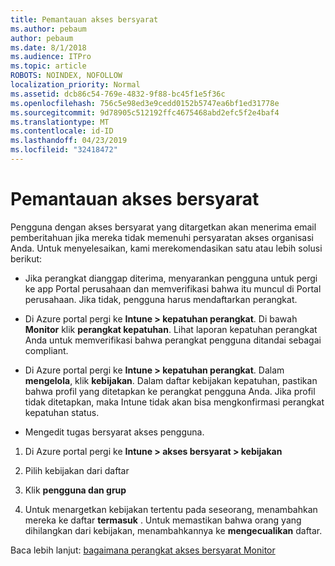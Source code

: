 ```yaml
---
title: Pemantauan akses bersyarat
ms.author: pebaum
author: pebaum
ms.date: 8/1/2018
ms.audience: ITPro
ms.topic: article
ROBOTS: NOINDEX, NOFOLLOW
localization_priority: Normal
ms.assetid: dcb86c54-769e-4832-9f88-bc45f1e5f36c
ms.openlocfilehash: 756c5e98ed3e9cedd0152b5747ea6bf1ed31778e
ms.sourcegitcommit: 9d78905c512192ffc4675468abd2efc5f2e4baf4
ms.translationtype: MT
ms.contentlocale: id-ID
ms.lasthandoff: 04/23/2019
ms.locfileid: "32418472"
---
```

# <a name="monitoring-conditional-access"></a>Pemantauan akses bersyarat

Pengguna dengan akses bersyarat yang ditargetkan akan menerima email pemberitahuan jika mereka tidak memenuhi persyaratan akses organisasi Anda. Untuk menyelesaikan, kami merekomendasikan satu atau lebih solusi berikut:
  
- Jika perangkat dianggap diterima, menyarankan pengguna untuk pergi ke app Portal perusahaan dan memverifikasi bahwa itu muncul di Portal perusahaan. Jika tidak, pengguna harus mendaftarkan perangkat.
    
- Di Azure portal pergi ke **Intune \> kepatuhan perangkat**. Di bawah **Monitor** klik **perangkat kepatuhan**. Lihat laporan kepatuhan perangkat Anda untuk memverifikasi bahwa perangkat pengguna ditandai sebagai compliant. 
    
- Di Azure portal pergi ke **Intune \> kepatuhan perangkat**. Dalam **mengelola**, klik **kebijakan**. Dalam daftar kebijakan kepatuhan, pastikan bahwa profil yang ditetapkan ke perangkat pengguna Anda. Jika profil tidak ditetapkan, maka Intune tidak akan bisa mengkonfirmasi perangkat kepatuhan status. 
    
- Mengedit tugas bersyarat akses pengguna.
    
1. Di Azure portal pergi ke **Intune \> akses bersyarat \> kebijakan**
    
2. Pilih kebijakan dari daftar
    
3. Klik **pengguna dan grup**
    
4. Untuk menargetkan kebijakan tertentu pada seseorang, menambahkan mereka ke daftar **termasuk** . Untuk memastikan bahwa orang yang dihilangkan dari kebijakan, menambahkannya ke **mengecualikan** daftar. 
    
Baca lebih lanjut: [bagaimana perangkat akses bersyarat Monitor](https://docs.microsoft.com/intune/conditional-access-exchange-monitor)
  


